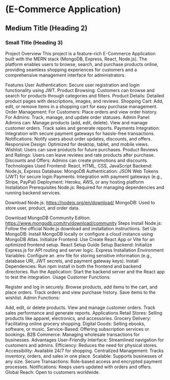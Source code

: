 # (E-Commerce Application)
## Medium Title (Heading 2)
### Small Title (Heading 3)

Project Overview
This project is a feature-rich E-Commerce Application built with the MERN stack (MongoDB, Express, React, Node.js). The platform enables users to browse, search, and purchase products online, providing seamless shopping experiences for customers and a comprehensive management interface for administrators.

Features
User Authentication: Secure user registration and login functionality using JWT.
Product Browsing: Customers can browse and search for products through categories and filters.
Product Details: Detailed product pages with descriptions, images, and reviews.
Shopping Cart: Add, edit, or remove items in a shopping cart for easy purchase management.
Order Management:
For Customers: Place orders and view order history.
For Admins: Track, manage, and update order statuses.
Admin Panel: Admins can:
Manage products (add, edit, delete).
View and manage customer orders.
Track sales and generate reports.
Payments Integration: Integration with secure payment gateways for hassle-free transactions.
Notifications: Notify users about order updates, discounts, and offers.
Responsive Design: Optimized for desktop, tablet, and mobile views.
Wishlist: Users can save products for future purchases.
Product Reviews and Ratings: Users can leave reviews and rate products after purchase.
Discounts and Offers: Admins can create promotions and discounts.
Technologies Used
Frontend: React, HTML, CSS, JavaScript
Backend: Node.js, Express
Database: MongoDB
Authentication: JSON Web Tokens (JWT) for secure login
Payments: Integration with payment gateways (e.g., Stripe, PayPal)
Deployment: Heroku, AWS, or any hosting platform
Installation
Prerequisites
Node.js: Required for managing dependencies and running backend services.

Download Node.js: https://nodejs.org/en/download/
MongoDB: Used to store user, product, and order data.

Download MongoDB Community Edition: https://www.mongodb.com/try/download/community
Steps
Install Node.js: Follow the official Node.js download and installation instructions.
Set Up MongoDB:
Install MongoDB locally or configure a cloud instance using MongoDB Atlas.
Initialize Frontend:
Use Create React App or Vite for an optimized frontend setup.
React Setup Guide
Setup Backend:
Initialize Express.js for API routing and server logic.
Express Installation
Environment Variables:
Configure an .env file for storing sensitive information (e.g., database URI, JWT secrets, and payment gateway keys).
Install Dependencies:
Run npm install in both the frontend and backend directories.
Run the Application:
Start the backend server and the React app to test the integration.
Usage
Customer Functions:

Register and log in securely.
Browse products, add items to the cart, and place orders.
Track orders and view purchase history.
Save items to the wishlist.
Admin Functions:

Add, edit, or delete products.
View and manage customer orders.
Track sales performance and generate reports.
Applications
Retail Stores: Selling products like apparel, electronics, and accessories.
Grocery Delivery: Facilitating online grocery shopping.
Digital Goods: Selling ebooks, software, or music.
Service-Based: Offering subscription services or bookings.
B2B Commerce: Managing wholesale transactions for businesses.
Advantages
User-Friendly Interface: Streamlined navigation for customers and admins.
Efficiency: Reduces the need for physical stores.
Accessibility: Available 24/7 for shopping.
Centralized Management: Tracks inventory, orders, and sales in one place.
Scalable: Supports businesses of any size.
Secure Transactions: Role-based access and encrypted payment processes.
Notifications: Keeps users updated with orders and offers.
Global Reach: Open to customers worldwide.
